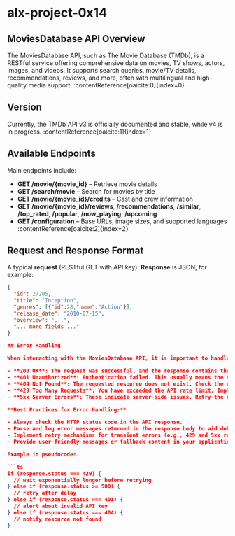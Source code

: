 # alx-project-0x14

## MoviesDatabase API Overview
The MoviesDatabase API, such as The Movie Database (TMDb), is a RESTful service offering comprehensive data on movies, TV shows, actors, images, and videos. It supports search queries, movie/TV details, recommendations, reviews, and more, often with multilingual and high-quality media support. :contentReference[oaicite:0]{index=0}

## Version
Currently, the TMDb API v3 is officially documented and stable, while v4 is in progress. :contentReference[oaicite:1]{index=1}

## Available Endpoints
Main endpoints include:
- **GET /movie/{movie_id}** – Retrieve movie details  
- **GET /search/movie** – Search for movies by title  
- **GET /movie/{movie_id}/credits** – Cast and crew information  
- **GET /movie/{movie_id}/reviews**, **/recommendations**, **/similar**, **/top_rated**, **/popular**, **/now_playing**, **/upcoming**  
- **GET /configuration** – Base URLs, image sizes, and supported languages :contentReference[oaicite:2]{index=2}

## Request and Response Format
A typical **request** (RESTful GET with API key):
**Response** is JSON, for example:
```json
{
  "id": 27205,
  "title": "Inception",
  "genres": [{"id":28,"name":"Action"}],
  "release_date": "2010-07-15",
  "overview": "...",
  "... more fields ..."
}

## Error Handling

When interacting with the MoviesDatabase API, it is important to handle errors gracefully to ensure a smooth user experience. The API uses standard HTTP status codes to indicate the result of a request:

- **200 OK**: The request was successful, and the response contains the expected data.
- **401 Unauthorized**: Authentication failed. This usually means the API key is missing, invalid, or revoked. Verify your API key and ensure it is included in your requests.
- **404 Not Found**: The requested resource does not exist. Check the resource ID or endpoint for typos.
- **429 Too Many Requests**: You have exceeded the API rate limit. Implement retry logic with exponential backoff and pause requests for a certain time before retrying.
- **5xx Server Errors**: These indicate server-side issues. Retry the request after some delay, and if errors persist, check the API status or contact support.

**Best Practices for Error Handling:**

- Always check the HTTP status code in the API response.
- Parse and log error messages returned in the response body to aid debugging.
- Implement retry mechanisms for transient errors (e.g., 429 and 5xx responses).
- Provide user-friendly messages or fallback content in your application when errors occur.

Example in pseudocode:

```ts
if (response.status === 429) {
  // wait exponentially longer before retrying
} else if (response.status >= 500) {
  // retry after delay
} else if (response.status === 401) {
  // alert about invalid API key
} else if (response.status === 404) {
  // notify resource not found
}
